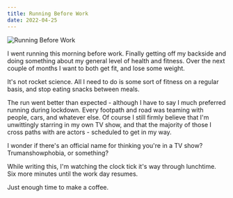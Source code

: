 ```yaml
---
title: Running Before Work
date: 2022-04-25
---
```


![Running Before Work](https://source.unsplash.com/Pll7AP6NFpY/1600x900)

I went running this morning before work. Finally getting off my backside and doing something about my general level of health and fitness. Over the next couple of months I want to both get fit, and lose some weight.

It's not rocket science. All I need to do is some sort of fitness on a regular basis, and stop eating snacks between meals.

The run went better than expected - although I have to say I much preferred running during lockdown. Every footpath and road was teaming with people, cars, and whatever else. Of course I still firmly believe that I'm unwittingly starring in my own TV show, and that the majority of those I cross paths with are actors - scheduled to get in my way.

I wonder if there's an official name for thinking you're in a TV show? Trumanshowphobia, or something?

While writing this, I'm watching the clock tick it's way through lunchtime. Six more minutes until the work day resumes.

Just enough time to make a coffee.
